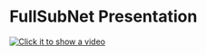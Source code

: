 # FullSubNet Presentation

[![Click it to show a video](https://i.imgur.com/s3mq7NNl.png)](https://youtu.be/XJeE-MWDlk0 "FullSubNet: A Full-Band and Sub-Band Fusion Model for Real-Time Single-Channel Speech Enhancement")